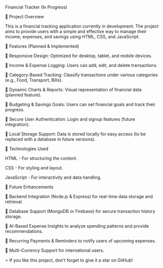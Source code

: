 Financial Tracker (In Progress)

📌 Project Overview

This is a financial tracking application currently in development. The project aims to provide users with a simple and effective way to manage their income, expenses, and savings using HTML, CSS, and JavaScript.

🎯 Features (Planned & Implemented)

🔹 Responsive Design: Optimized for desktop, tablet, and mobile devices.

🔹 Income & Expense Logging: Users can add, edit, and delete transactions.

🔹 Category-Based Tracking: Classify transactions under various categories (e.g., Food, Transport, Bills).

🔹 Dynamic Charts & Reports: Visual representation of financial data (planned feature).

🔹 Budgeting & Savings Goals: Users can set financial goals and track their progress.

🔹 Secure User Authentication: Login and signup features (future integration).

🔹 Local Storage Support: Data is stored locally for easy access (to be replaced with a database in future versions).

📁 Technologies Used

HTML - For structuring the content.

CSS - For styling and layout.

JavaScript - For interactivity and data handling.

🚀 Future Enhancements

🔸 Backend Integration (Node.js & Express) for real-time data storage and retrieval.

🔸 Database Support (MongoDB or Firebase) for secure transaction history storage.

🔸 AI-Based Expense Insights to analyze spending patterns and provide recommendations.

🔸 Recurring Payments & Reminders to notify users of upcoming expenses.

🔸 Multi-Currency Support for international users.

⭐ If you like this project, don't forget to give it a star on GitHub!


